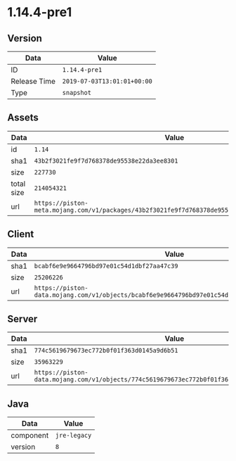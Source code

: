# 1.14.4-pre1

## Version

|**Data**        | **Value**                 |
|----------------|-------------------------|
| ID   | ```1.14.4-pre1```   |
| Release Time   | ```2019-07-03T13:01:01+00:00```   |
| Type   | ```snapshot```   |

## Assets

|**Data**        | **Value**                 |
|----------------|-------------------------|
| id   | ```1.14```   |
| sha1   | ```43b2f3021fe9f7d768378de95538e22da3ee8301```   |
| size   | ```227730```   |
| total size  | ```214054321```  |
| url       | ```https://piston-meta.mojang.com/v1/packages/43b2f3021fe9f7d768378de95538e22da3ee8301/1.14.json``` |

## Client

|**Data**        | **Value**                 |
|----------------|-------------------------|
| sha1   | ```bcabf6e9e9664796bd97e01c54d1dbf27aa47c39```   |
| size   | ```25206226```   |
| url       | ```https://piston-data.mojang.com/v1/objects/bcabf6e9e9664796bd97e01c54d1dbf27aa47c39/client.jar``` |

## Server

|**Data**        | **Value**                 |
|----------------|-------------------------|
| sha1   | ```774c5619679673ec772b0f01f363d0145a9d6b51```   |
| size   | ```35963229```   |
| url       | ```https://piston-data.mojang.com/v1/objects/774c5619679673ec772b0f01f363d0145a9d6b51/server.jar``` |

## Java

|**Data**        | **Value**                 |
|----------------|-------------------------|
| component   | ```jre-legacy```   |
| version   | ```8```   |